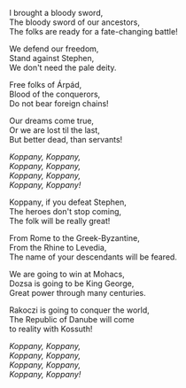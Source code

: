 I brought a bloody sword,  
The bloody sword of our ancestors,  
The folks are ready for a fate-changing battle!

We defend our freedom,  
Stand against Stephen,  
We don't need the pale deity.

Free folks of Árpád,  
Blood of the conquerors,  
Do not bear foreign chains!

Our dreams come true,  
Or we are lost til the last,  
But better dead, than servants!

*Koppany, Koppany,*  
*Koppany, Koppany,*  
*Koppany, Koppany,*  
*Koppany, Koppany!*

Koppany, if you defeat Stephen,  
The heroes don't stop coming,  
The folk will be really great!

From Rome to the Greek-Byzantine,  
From the Rhine to Levedia,  
The name of your descendants will be feared.

We are going to win at Mohacs,  
Dozsa is going to be King George,  
Great power through many centuries.  

Rakoczi is going to conquer the world,  
The Republic of Danube will come  
to reality with Kossuth!  

*Koppany, Koppany,*  
*Koppany, Koppany,*  
*Koppany, Koppany,*  
*Koppany, Koppany!*
